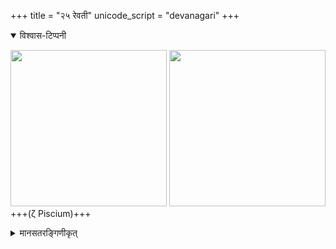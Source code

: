 +++
title = "२५ रेवती"
unicode_script = "devanagari"
+++
<details open><summary>विश्वास-टिप्पनी</summary>

[<img src="/devaH/AryaH/hindukaH/classes/lokAntaram/images/naxatram/wiki/revatI.png" width="250"/>](/devaH/AryaH/hindukaH/classes/lokAntaram/images/naxatram/wiki/revatI.png)
[<img src="/devaH/AryaH/hindukaH/classes/lokAntaram/images/naxatram/stellarium/revatI.png" width="250"/>](/devaH/AryaH/hindukaH/classes/lokAntaram/images/naxatram/stellarium/revatI.png)
+++(ζ Piscium)+++
</details>

<details><summary>मानसतरङ्गिणीकृत्</summary>

- "Classical astronomy identifies it with ζ  Piscium. This is a really undistinguished star. So we cannot be sure if that is what was originally meant or a higher up star like β  Andromedae was used. Narahari Achar holds that the goddess Pathyā Revatī mentioned in the Svastisūkta of the Atri-s implied this asterism. While this is not impossible we are not entirely sure of that especially given the undistinguished nature of the star identified with it."
- "The constellation of Pisces while clearly discernable under dark skies is a dim one. This goes against the early H tendency to use bright asterisms to mark nakShatra-s even if they are far from the ecliptic. What were the stars defining revatI? The nakShatra-kalpa of the atharvan tradition holds say ekA revatI: hence, there was only one star in it. siddhAnta astronomy takes that to be zeta Piscium. While close to the ecliptic, at mag 5.2 that is really a faint start to have been the original. 2. We know that the preceding proShThapada literally meant the constellation of the feet of the stool. That makes it unambiguous that square of Pegasus was seen as a stool by the Arya-s, and revatI should be to the west of that. Hence, we suspect that originally revatI was probably beta Andromedae."
- 2nd deity: "The next puzzling issue regarding revatI is the assignment of dual deities with it - puShTipatI pashupA. One of those is transparently named as pUShan. Who is the other one? Most likely it is the goddess pathyA revatI, whom the gopathabrAhmaNa of3 the AV holds to be the wide of the goat-riding pUShan, with the 2 being the guardians of paths, and in this case horses, cows and other domesticates+ food. ... The aitareya brAhmaNa mentions the sun following the path laid our out pathyA (revatI). Given the solar connections of puShan, this coupling is most likely."
</details>



